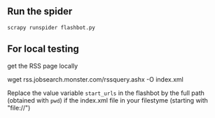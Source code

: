 
## Run the spider

    scrapy runspider flashbot.py


## For local testing

get the RSS page locally

   wget rss.jobsearch.monster.com/rssquery.ashx -O index.xml

Replace the value variable `start_urls` in the flashbot by the full path (obtained with `pwd`) if the index.xml file in your filestyme (starting with "file://")





